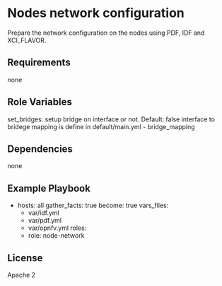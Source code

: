 Nodes network configuration
=========

Prepare the network configuration on the nodes using PDF, IDF and XCI_FLAVOR.


Requirements
------------

none

Role Variables
--------------

set_bridges: setup bridge on interface or not. Default: false
             interface to bridege mapping is define in
             default/main.yml - bridge_mapping

Dependencies
------------

none

Example Playbook
----------------

- hosts: all
  gather_facts: true
  become: true
  vars_files:
    - var/idf.yml
    - var/pdf.yml
    - var/opnfv.yml
  roles:
    - role: node-network


License
-------

Apache 2
